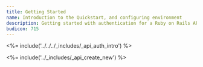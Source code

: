 ```yaml
---
title: Getting Started
name: Introduction to the Quickstart, and configuring environment
description: Getting started with authentication for a Ruby on Rails API
budicon: 715
---
```


<%= include('../../../_includes/_api_auth_intro') %>

<%= include('../_includes/_api_create_new') %>